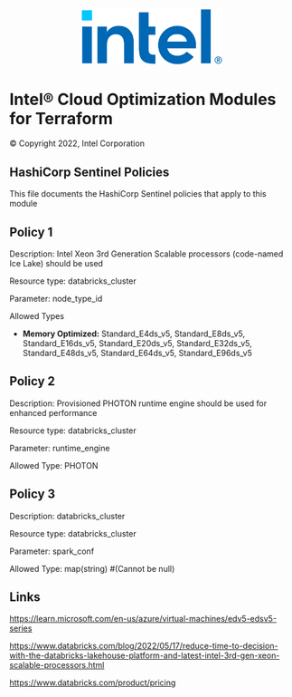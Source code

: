 <p align="center">
  <img src="./images/logo-classicblue-800px.png" alt="Intel Logo" width="250"/>
</p>

# Intel® Cloud Optimization Modules for Terraform  

© Copyright 2022, Intel Corporation

## HashiCorp Sentinel Policies

This file documents the HashiCorp Sentinel policies that apply to this module

## Policy 1

Description: Intel Xeon 3rd Generation Scalable processors (code-named Ice Lake) should be used

Resource type: databricks_cluster

Parameter: node_type_id

Allowed Types

- **Memory Optimized:** Standard_E4ds_v5, Standard_E8ds_v5, Standard_E16ds_v5, Standard_E20ds_v5, Standard_E32ds_v5, Standard_E48ds_v5, Standard_E64ds_v5, Standard_E96ds_v5

## Policy 2  

Description: Provisioned PHOTON runtime engine should be used for enhanced performance

Resource type: databricks_cluster

Parameter: runtime_engine

Allowed Type: PHOTON

## Policy 3  

Description: databricks_cluster

Resource type: databricks_cluster

Parameter: spark_conf

Allowed Type: map(string) #(Cannot be null)

## Links

<https://learn.microsoft.com/en-us/azure/virtual-machines/edv5-edsv5-series>

<https://www.databricks.com/blog/2022/05/17/reduce-time-to-decision-with-the-databricks-lakehouse-platform-and-latest-intel-3rd-gen-xeon-scalable-processors.html>

<https://www.databricks.com/product/pricing>
